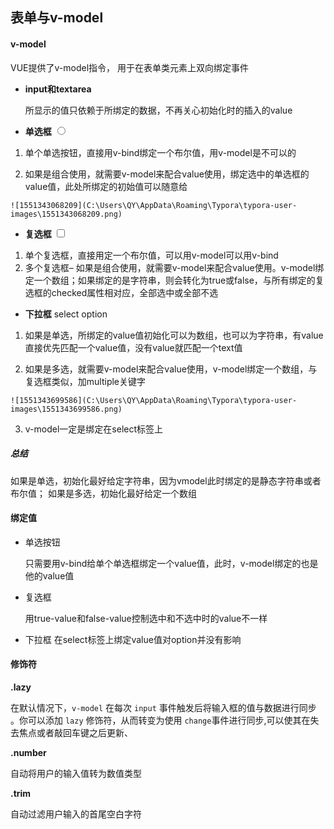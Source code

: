 ## 表单与v-model

#### v-model

VUE提供了v-­model指令， 用于在表单类元素上双向绑定事件

- **input和textarea**

  所显示的值只依赖于所绑定的数据，不再关心初始化时的插入的value

-  **单选框**  <input type='radio'>

  1. 单个单选按钮，直接用v­-bind绑定一个布尔值，用v­-model是不可以的

  2. 如果是组合使用，就需要v­-model来配合value使用，绑定选中的单选框的value值，此处所绑定的初始值可以随意给

    ![1551343068209](C:\Users\QY\AppData\Roaming\Typora\typora-user-images\1551343068209.png)

-  **复选框** <input type='checkbox'>

  1. 单个复选框，直接用定一个布尔值，可以用v­-model可以用v-­bind
  2. 多个复选框– 如果是组合使用，就需要v-­model来配合value使用。v-­model绑定一个数组；如果绑定的是字符串，则会转化为true或false，与所有绑定的复选框的checked属性相对应，全部选中或全部不选

-  **下拉框** select option

  1. 如果是单选，所绑定的value值初始化可以为数组，也可以为字符串，有value直接优先匹配一个value值，没有value就匹配一个text值

  2. 如果是多选，就需要v-­model来配合value使用，v­-model绑定一个数组，与复选框类似，加multiple关键字

    ![1551343699586](C:\Users\QY\AppData\Roaming\Typora\typora-user-images\1551343699586.png)

  3. v­-model一定是绑定在select标签上

  ##### 总结

  如果是单选，初始化最好给定字符串，因为v­model此时绑定的是静态字符串或者布尔值；
  如果是多选，初始化最好给定一个数组



#### 绑定值

- 单选按钮

  只需要用v­-bind给单个单选框绑定一个value值，此时，v­-model绑定的也是他的value值

- 复选框

  用true-value和false-value控制选中和不选中时的value不一样

- 下拉框
  在select标签上绑定value值对option并没有影响



#### 修饰符

**.lazy**

在默认情况下，`v-model` 在每次 `input` 事件触发后将输入框的值与数据进行同步 。你可以添加 `lazy` 修饰符，从而转变为使用 `change`事件进行同步,可以使其在失去焦点或者敲回车键之后更新、

**.number**

自动将用户的输入值转为数值类型

**.trim**

自动过滤用户输入的首尾空白字符